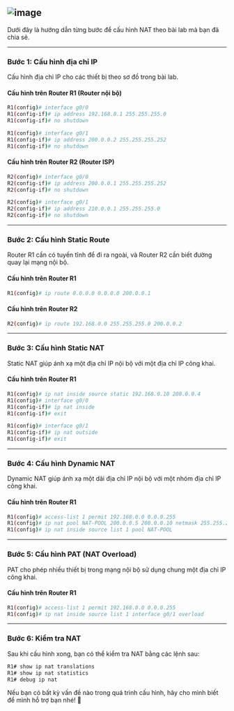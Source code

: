 ![image](https://github.com/user-attachments/assets/e4154a22-5877-4f52-bf6b-9606b670bffc)
---
Dưới đây là hướng dẫn từng bước để cấu hình NAT theo bài lab mà bạn đã chia sẻ.

---

### **Bước 1: Cấu hình địa chỉ IP**
Cấu hình địa chỉ IP cho các thiết bị theo sơ đồ trong bài lab.

#### **Cấu hình trên Router R1 (Router nội bộ)**
```bash
R1(config)# interface g0/0
R1(config-if)# ip address 192.168.0.1 255.255.255.0
R1(config-if)# no shutdown

R1(config)# interface g0/1
R1(config-if)# ip address 200.0.0.2 255.255.255.252
R1(config-if)# no shutdown
```

#### **Cấu hình trên Router R2 (Router ISP)**
```bash
R2(config)# interface g0/0
R2(config-if)# ip address 200.0.0.1 255.255.255.252
R2(config-if)# no shutdown

R2(config)# interface g0/1
R2(config-if)# ip address 210.0.0.1 255.255.255.0
R2(config-if)# no shutdown
```

---

### **Bước 2: Cấu hình Static Route**
Router R1 cần có tuyến tĩnh để đi ra ngoài, và Router R2 cần biết đường quay lại mạng nội bộ.

#### **Cấu hình trên Router R1**
```bash
R1(config)# ip route 0.0.0.0 0.0.0.0 200.0.0.1
```

#### **Cấu hình trên Router R2**
```bash
R2(config)# ip route 192.168.0.0 255.255.255.0 200.0.0.2
```

---

### **Bước 3: Cấu hình Static NAT**
Static NAT giúp ánh xạ một địa chỉ IP nội bộ với một địa chỉ IP công khai.

#### **Cấu hình trên Router R1**
```bash
R1(config)# ip nat inside source static 192.168.0.10 200.0.0.4
R1(config)# interface g0/0
R1(config-if)# ip nat inside
R1(config-if)# exit

R1(config)# interface g0/1
R1(config-if)# ip nat outside
R1(config-if)# exit
```

---

### **Bước 4: Cấu hình Dynamic NAT**
Dynamic NAT giúp ánh xạ một dải địa chỉ IP nội bộ với một nhóm địa chỉ IP công khai.

#### **Cấu hình trên Router R1**
```bash
R1(config)# access-list 1 permit 192.168.0.0 0.0.0.255
R1(config)# ip nat pool NAT-POOL 200.0.0.5 200.0.0.10 netmask 255.255.255.248
R1(config)# ip nat inside source list 1 pool NAT-POOL
```

---

### **Bước 5: Cấu hình PAT (NAT Overload)**
PAT cho phép nhiều thiết bị trong mạng nội bộ sử dụng chung một địa chỉ IP công khai.

#### **Cấu hình trên Router R1**
```bash
R1(config)# access-list 1 permit 192.168.0.0 0.0.0.255
R1(config)# ip nat inside source list 1 interface g0/1 overload
```

---

### **Bước 6: Kiểm tra NAT**
Sau khi cấu hình xong, bạn có thể kiểm tra NAT bằng các lệnh sau:

```bash
R1# show ip nat translations
R1# show ip nat statistics
R1# debug ip nat
```

Nếu bạn có bất kỳ vấn đề nào trong quá trình cấu hình, hãy cho mình biết để mình hỗ trợ bạn nhé! 🚀
